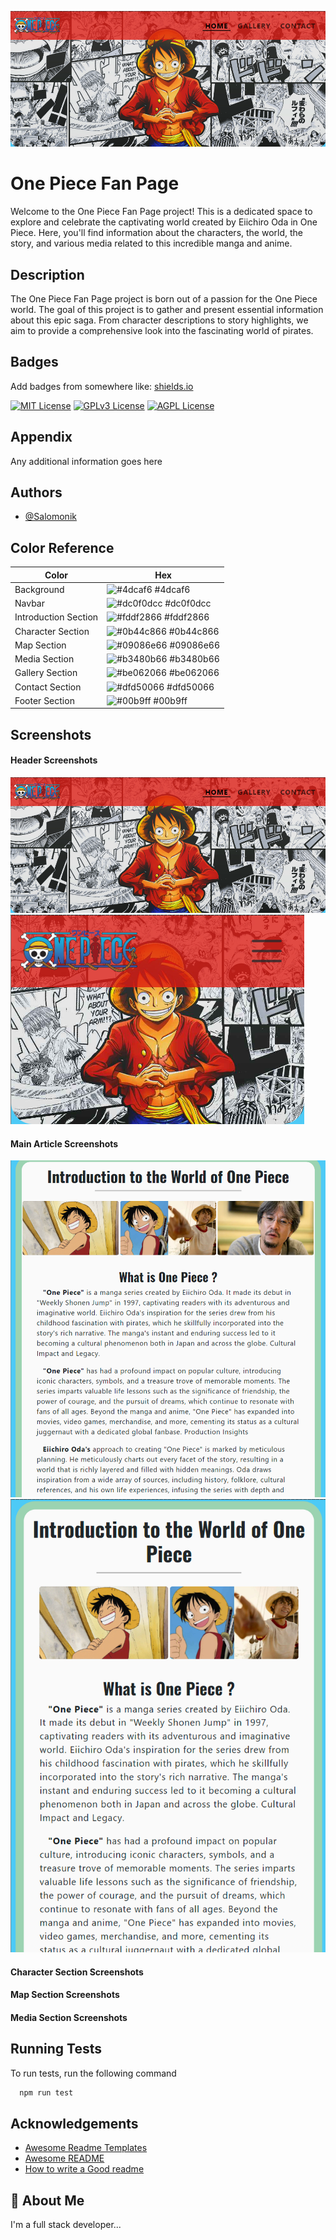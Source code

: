 ![Header desktop](./assets/documentation/bannerAndNav.png)
# One Piece Fan Page

Welcome to the One Piece Fan Page project! This is a dedicated space to explore and celebrate the captivating world created by Eiichiro Oda in One Piece. Here, you'll find information about the characters, the world, the story, and various media related to this incredible manga and anime.

## Description

The One Piece Fan Page project is born out of a passion for the One Piece world. The goal of this project is to gather and present essential information about this epic saga. From character descriptions to story highlights, we aim to provide a comprehensive look into the fascinating world of pirates.

## Badges

Add badges from somewhere like: [shields.io](https://shields.io/)

[![MIT License](https://img.shields.io/badge/License-MIT-green.svg)](https://choosealicense.com/licenses/mit/)
[![GPLv3 License](https://img.shields.io/badge/License-GPL%20v3-yellow.svg)](https://opensource.org/licenses/)
[![AGPL License](https://img.shields.io/badge/license-AGPL-blue.svg)](http://www.gnu.org/licenses/agpl-3.0)

## Appendix

Any additional information goes here

## Authors

- [@Salomonik](https://www.github.com/Salomonik)

## Color Reference

| Color                | Hex                                                                      |
| -------------------- | ------------------------------------------------------------------------ |
| Background               | ![#4dcaf6](https://via.placeholder.com/10/4dcaf6?text=+) #4dcaf6    |
| Navbar               | ![#dc0f0dcc](https://via.placeholder.com/10/dc0f0dcc?text=+) #dc0f0dcc    |
| Introduction Section | ![#fddf2866](https://via.placeholder.com/10/fddf28668?text=+) #fddf2866 |
| Character Section    | ![#0b44c866](https://via.placeholder.com/10/0b44c866?text=+) #0b44c866   |
| Map Section          | ![#09086e66](https://via.placeholder.com/10/09086e66?text=+) #09086e66   |
| Media Section        | ![#b3480b66](https://via.placeholder.com/10/b3480b66?text=+) #b3480b66   |
| Gallery Section      | ![#be062066](https://via.placeholder.com/10/be062066?text=+) #be062066   |
| Contact Section      | ![#dfd50066](https://via.placeholder.com/10/00b48a?text=+) #dfd50066     |
| Footer Section      | ![#00b9ff](https://via.placeholder.com/10/00b9ff?text=+) #00b9ff     |

## Screenshots

#### Header Screenshots
![Header desktop](./assets/documentation/bannerAndNav.png)
![Header mobile](./assets/documentation/bannerAndNav-mobile.png)

#### Main Article Screenshots
![Article desktop](./assets/documentation/article-desktop.png)
![Article mobile](./assets/documentation/article-tablet.png)

#### Character Section Screenshots

#### Map Section Screenshots

#### Media Section Screenshots

## Running Tests

To run tests, run the following command

```bash
  npm run test
```

## Acknowledgements

- [Awesome Readme Templates](https://awesomeopensource.com/project/elangosundar/awesome-README-templates)
- [Awesome README](https://github.com/matiassingers/awesome-readme)
- [How to write a Good readme](https://bulldogjob.com/news/449-how-to-write-a-good-readme-for-your-github-project)

## 🚀 About Me

I'm a full stack developer...
